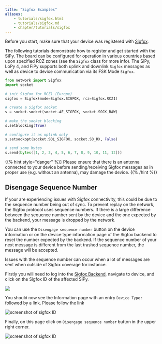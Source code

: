 ```yaml
---
title: "Sigfox Examples"
aliases:
    - tutorials/sigfox.html
    - tutorials/sigfox.md
    - chapter/tutorials/sigfox
---
```


Before you start, make sure that your device was registered with [Sigfox](/gettingstarted/registration/sigfox).

The following tutorials demonstrate how to register and get started with the SiPy. The board can be configured for operation in various countries based upon specified RCZ zones (see the `Sigfox` class for more info). The SiPy, LoPy 4, and FiPy supports both uplink and downlink `Sigfox` messages as well as device to device communication via its FSK Mode `Sigfox`.

```python
from network import Sigfox
import socket
​
# init Sigfox for RCZ1 (Europe)
sigfox = Sigfox(mode=Sigfox.SIGFOX, rcz=Sigfox.RCZ1)
​
# create a Sigfox socket
s = socket.socket(socket.AF_SIGFOX, socket.SOCK_RAW)
​
# make the socket blocking
s.setblocking(True)
​
# configure it as uplink only
s.setsockopt(socket.SOL_SIGFOX, socket.SO_RX, False)
​
# send some bytes
s.send(bytes([1, 2, 3, 4, 5, 6, 7, 8, 9, 10, 11, 12]))
```

{{% hint style="danger" %}}
Please ensure that there is an antenna connected to your device before sending/receiving Sigfox messages as in proper use (e.g. without an antenna), may damage the device.
{{% /hint %}}

## Disengage Sequence Number

If your are experiencing issues with Sigfox connectivity, this could be due to the sequence number being out of sync. To prevent replay on the network, the Sigfox protocol uses sequence numbers. If there is a large difference between the sequence number sent by the device and the one expected by the backend, your message is dropped by the network.

You can use the `Disengage sequence number` button on the device information or on the device type information page of the Sigfox backend to reset the number expected by the backend. If the sequence number of your next message is different from the last trashed sequence number, the message will be accepted.

Issues with the sequence number can occur when a lot of messages are sent when outside of Sigfox coverage for instance.

Firstly you will need to log into the [Sigfox Backend](https://backend.sigfox.com), navigate to device, and click on the Sigfox ID of the affected SiPy.

![](/gitbook/assets/seq_dis_1-1.png)

You should now see the Information page with an entry `Device Type:` followed by a link. Please follow the link

![screenshot of sigfox ID](/gitbook/assets/seq_dis_2%20%281%29.png)

Finally, on this page click on `Disengage sequence number` button in the upper right corner.

![screenshot of sigfox ID](/gitbook/assets/seq_dis_3.png)
